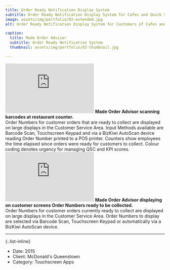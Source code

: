 ```yaml
---
title: Order Ready Notification Display System
subtitle: Order Ready Notification Display System for Cafes and Quick Service Restaurants
image: assets/img/portfolio/03-extended.jpg
alt: Order Ready Notification Display System for Customers of Cafes and Quick Service Restaurants.

caption: 
  title: Made Order Advisor
  subtitle: Order Ready Notification System
  thumbnail: assets/img/portfolio/03-thumbnail.jpg

---
```

<iframe width="280" height="157" src="https://www.youtube-nocookie.com/embed/SiT5GxiCHtM?controls=0" title="YouTube video player" frameborder="0" allow="accelerometer; autoplay; clipboard-write; encrypted-media; gyroscope; picture-in-picture" allowfullscreen></iframe>
<strong>Made Order Advisor scanning barcodes at restaurant counter.</strong><br/>
Order Numbers for customer orders that are ready to collect are displayed on large displays in the Customer Service Area.
Input Methods available are Barcode Scan, Touchscreen Keypad and via a BizKiwi AutoScan device reading Order Number printed to a POS printer.
Counters show employees the time elapsed since orders were ready for customers to collect. Colour coding denotes urgency for managing QSC and KPI scores.<br/>
<iframe width="280" height="157" src="https://www.youtube-nocookie.com/embed/a--9VBdia_M?controls=0" title="YouTube video player" frameborder="0" allow="accelerometer; autoplay; clipboard-write; encrypted-media; gyroscope; picture-in-picture" allowfullscreen></iframe>
<strong>Made Order Advisor displaying on customer screens Order Numbers ready to be collected.</strong><br/>
Order Numbers for customer orders currently ready to collect are displayed on large displays in the Customer Service Area. Order Numbers to display are selected via Barcode Scan, Touchscreen Keypad or automatically via a BizKiwi AutoScan device.<br/>

---
{:.list-inline}
- Date: 2015
- Client: McDonald's Queenstown
- Category: Touchscreen Apps

